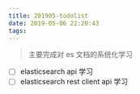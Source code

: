 ```yaml
---
title: 201905-todolist
date: 2019-05-06 22:20:43
tags:
---
```

> 主要完成对 es 文档的系统化学习

- [ ] elasticsearch api 学习
- [ ] elasticsearch rest client api 学习
